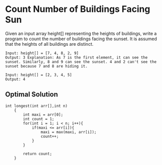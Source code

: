 # Count Number of Buildings Facing Sun
Given an input array height[] representing the heights of buildings, write a program to count the number of buildings facing the sunset. It is assumed that the heights of all buildings are distinct.

```
Input: height[] = [7, 4, 8, 2, 9]
Output: 3 Explanation: As 7 is the first element, it can see the sunset. Similarly, 8 and 9 can see the sunset. 4 and 2 can't see the sunset because 7 and 8 are hiding it.

Input: height[] = [2, 3, 4, 5]
Output: 4
```

## Optimal Solution 
```
int longest(int arr[],int n)
    {
        int maxi = arr[0];
        int count = 1;
        for(int i = 1; i < n; i++){
            if(maxi <= arr[i]){
                maxi = max(maxi, arr[i]);
                count++;
            }
        }
        
        return count;
    }
```